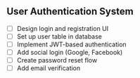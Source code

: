 ## User Authentication System

- [ ] Design login and registration UI
- [ ] Set up user table in database
- [ ] Implement JWT-based authentication
- [ ] Add social login (Google, Facebook)
- [ ] Create password reset flow
- [ ] Add email verification
